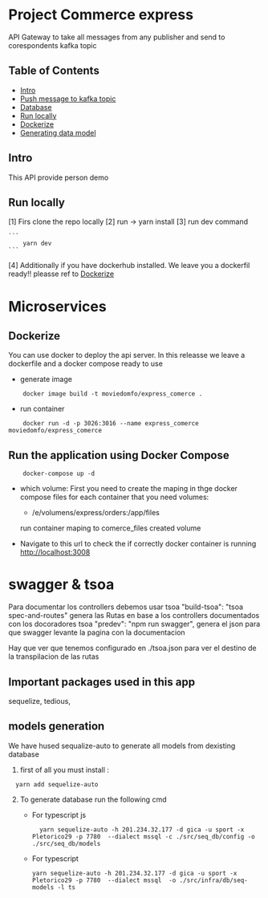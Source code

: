 # Project Commerce express

API Gateway to take all messages from any publisher and send to corespondents kafka topic

## Table of Contents

- [Intro](#intro)
- [Push message to kafka topic](#Push-message-to-kafka-topic)
- [Database](#mongodb-hosted)
- [Run locally](#run-locally)
- [Dockerize](#dockerize)
- [Generating data model](#models-generation)

## Intro

This API provide person demo

## Run locally

[1] Firs clone the repo locally
[2] run -> yarn install
[3] run dev command

    ```
        yarn dev
    ```

[4] Additionally if you have dockerhub installed. We leave you a dockerfil ready!!
pleasse ref to [Dockerize](#dockerize)

# Microservices

## Dockerize

You can use docker to deploy the api server. In this releasse we leave a dockerfile and a docker compose ready to use

- generate image

```
    docker image build -t moviedomfo/express_comerce .
```

- run container

```
    docker run -d -p 3026:3016 --name express_comerce moviedomfo/express_comerce
```

## Run the application using Docker Compose

```
    docker-compose up -d
```

- which volume:
  First you need to create the maping in thge docker compose files for each container that you need
  volumes:

  - /e/volumens/express/orders:/app/files

  run container maping to comerce_files created volume

- Navigate to this url to check the if correctly docker container is running
  <http://localhost:3008>

# swagger & tsoa

Para documentar los controllers debemos usar tsoa
"build-tsoa": "tsoa spec-and-routes" genera las Rutas en base a los controllers documentados con los docoradores tsoa
"predev": "npm run swagger", genera el json para que swagger levante la pagina con la documentacion

Hay que ver que tenemos configurado en ./tsoa.json para ver el destino de la transpilacion de las rutas

<!-- # RegisterRoutes

To generate Routes class run
`yarn build-tsoa` -->

## Important packages used in this app

sequelize, tedious,

## models generation

We have hused sequalize-auto to generate all models from dexisting database

1. first of all you must install :

```
  yarn add sequelize-auto
```

2. To generate database run the following cmd

   - For typescript js

     ```
       yarn sequelize-auto -h 201.234.32.177 -d gica -u sport -x Pletorico29 -p 7780  --dialect mssql -c ./src/seq_db/config -o ./src/seq_db/models
     ```

   - For typescript

     ```
     yarn sequelize-auto -h 201.234.32.177 -d gica -u sport -x Pletorico29 -p 7780  --dialect mssql  -o ./src/infra/db/seq-models -l ts
     ```
